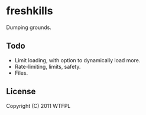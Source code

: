 # freshkills

Dumping grounds.

## Todo

* Limit loading, with option to dynamically load more.
* Rate-limiting, limits, safety.
* Files.

## License

Copyright (C) 2011 WTFPL
